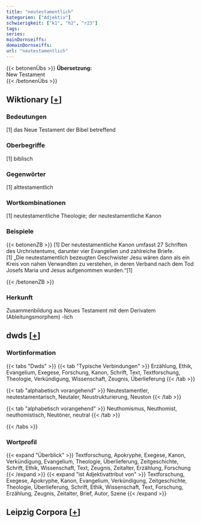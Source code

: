 ```yaml
---
title: "neutestamentlich"
kategorien: ["Adjektiv"]
schwierigkeit: ["k1", "h2", "r23"]
tags:
series:
mainDornseiffs:
domainDornseiffs:
url: "neutestamentlich"
---
```


{{< betonenÜbs >}}
**Übersetzung:**  
New Testament  
{{< /betonenÜbs >}}

## Wiktionary [[+](https://de.wiktionary.org/wiki/neutestamentlich)]

### Bedeutungen
[1] das Neue Testament der Bibel betreffend  

### Oberbegriffe
[1] biblisch  

### Gegenwörter
[1] alttestamentlich  

### Wortkombinationen
[1] neutestamentliche Theologie; der neutestamentliche Kanon  

### Beispiele
{{< betonenZB >}}
[1] Der neutestamentliche Kanon umfasst 27 Schriften des Urchristentums, darunter vier Evangelien und zahlreiche Briefe.  
[1] „Die neutestamentlich bezeugten Geschwister Jesu wären dann als ein Kreis von nahen Verwandten zu verstehen, in deren Verband nach dem Tod Josefs Maria und Jesus aufgenommen wurden.“[1]  

{{< /betonenZB >}}
### Herkunft
Zusammenbildung aus Neues Testament mit dem Derivatem (Ableitungsmorphem) -lich  



## dwds [[+](https://www.dwds.de/wb/neutestamentlich)]

### Wortinformation
{{< tabs "Dwds" >}}
{{< tab "Typische Verbindungen" >}}
Erzählung, Ethik, Evangelium, Exegese, Forschung, Kanon, Schrift, Text, Textforschung, Theologie, Verkündigung, Wissenschaft, Zeugnis, Überlieferung
{{< /tab >}}

{{< tab "alphabetisch vorangehend" >}}
Neutestamentler, neutestamentarisch, Neutaler, Neustrukturierung, Neuston
{{< /tab >}}

{{< tab "alphabetisch vorangehend" >}}
Neuthomismus, Neuthomist, neuthomistisch, Neutöner, neutral
{{< /tab >}}

{{< /tabs >}}

### Wortprofil
{{< expand "Überblick" >}} Textforschung, Apokryphe, Exegese, Kanon, Verkündigung, Evangelium, Theologie, Überlieferung, Zeitgeschichte, Schrift, Ethik, Wissenschaft, Text, Zeugnis, Zeitalter, Erzählung, Forschung {{< /expand >}}
{{< expand "ist Adjektivattribut von" >}} Textforschung, Exegese, Apokryphe, Kanon, Evangelium, Verkündigung, Zeitgeschichte, Theologie, Überlieferung, Schrift, Ethik, Wissenschaft, Text, Forschung, Erzählung, Zeugnis, Zeitalter, Brief, Autor, Szene {{< /expand >}}

## Leipzig Corpora [[+](https://corpora.uni-leipzig.de/en/res?word=neutestamentlich&corpusId=deu_newscrawl-public_2018)]

